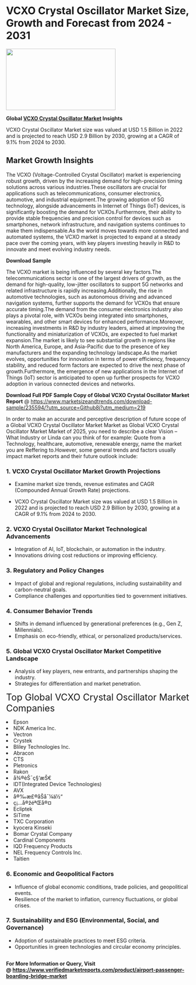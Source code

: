 <H1>VCXO Crystal Oscillator Market Size, Growth and Forecast from 2024 - 2031</H1><img class="aligncenter size-medium wp-image-584254" src="https://thirdeyenews.in/wp-content/uploads/2024/09/Global-Market-Research-300x168.jpeg" alt="" width="300" height="168" /><p><strong>Global&nbsp;<a href="https://www.marketsizeandtrends.com/download-sample/235594/?utm_source=Github8j?utm_medium=219">VCXO Crystal Oscillator Market</a> Insights</strong></p><p>VCXO Crystal Oscillator Market size was valued at USD 1.5 Billion in 2022 and is projected to reach USD 2.9 Billion by 2030, growing at a CAGR of 9.1% from 2024 to 2030.</p><p><h2>Market Growth Insights</h2> <p>The VCXO (Voltage-Controlled Crystal Oscillator) market is experiencing robust growth, driven by the increasing demand for high-precision timing solutions across various industries.These oscillators are crucial for applications such as telecommunications, consumer electronics, automotive, and industrial equipment.The growing adoption of 5G technology, alongside advancements in Internet of Things (IoT) devices, is significantly boosting the demand for VCXOs.Furthermore, their ability to provide stable frequencies and precision control for devices such as smartphones, network infrastructure, and navigation systems continues to make them indispensable.As the world moves towards more connected and automated systems, the VCXO market is projected to expand at a steady pace over the coming years, with key players investing heavily in R&D to innovate and meet evolving industry needs.</p> <p><strong>Download Sample</strong></p> <p>The VCXO market is being influenced by several key factors.The telecommunications sector is one of the largest drivers of growth, as the demand for high-quality, low-jitter oscillators to support 5G networks and related infrastructure is rapidly increasing.Additionally, the rise in automotive technologies, such as autonomous driving and advanced navigation systems, further supports the demand for VCXOs that ensure accurate timing.The demand from the consumer electronics industry also plays a pivotal role, with VCXOs being integrated into smartphones, wearables, and other smart devices for enhanced performance.Moreover, increasing investments in R&D by industry leaders, aimed at improving the functionality and miniaturization of VCXOs, are expected to fuel market expansion.The market is likely to see substantial growth in regions like North America, Europe, and Asia-Pacific due to the presence of key manufacturers and the expanding technology landscape.As the market evolves, opportunities for innovation in terms of power efficiency, frequency stability, and reduced form factors are expected to drive the next phase of growth.Furthermore, the emergence of new applications in the Internet of Things (IoT) sector is anticipated to open up further prospects for VCXO adoption in various connected devices and networks.<p><span class=""><strong>Download Full PDF Sample Copy of Global VCXO Crystal Oscillator Market Report</strong> @ <a href="https://www.marketsizeandtrends.com/download-sample/235594/?utm_source=Github8j?utm_medium=219" target="_blank">https://www.marketsizeandtrends.com/download-sample/235594/?utm_source=Github8j?utm_medium=219</a></span></p><p>In order to make an accurate and perceptive description of future scope of a Global&nbsp;VCXO Crystal Oscillator Market Market as Global&nbsp;VCXO Crystal Oscillator Market Market of 2025, you need to describe a clear Vision &ndash; What Industry or Linda can you think of for example: Quote from a Technology, healthcare, automotive, renewable energy, name the market you are Reffering to.However, some general trends and factors usually impact market reports and their future outlook include:</p><h3>1.&nbsp;<strong>VCXO Crystal Oscillator Market Growth Projections</strong></h3><ul><li>Examine market size trends, revenue estimates and CAGR (Compounded Annual Growth Rate) projections.</li><li><p>VCXO Crystal Oscillator Market size was valued at USD 1.5 Billion in 2022 and is projected to reach USD 2.9 Billion by 2030, growing at a CAGR of 9.1% from 2024 to 2030.</p></li></ul><h3>2.&nbsp;<strong>VCXO Crystal Oscillator Market Technological Advancements</strong></h3><ul><li>Integration of AI, IoT, blockchain, or automation in the industry.</li><li>Innovations driving cost reductions or improving efficiency.</li></ul><h3>3.&nbsp;<strong>Regulatory and Policy Changes</strong></h3><ul><li>Impact of global and regional regulations, including sustainability and carbon-neutral goals.</li><li>Compliance challenges and opportunities tied to government initiatives.</li></ul><h3>4.&nbsp;<strong>Consumer Behavior Trends</strong></h3><ul><li>Shifts in demand influenced by generational preferences (e.g., Gen Z, Millennials).</li><li>Emphasis on eco-friendly, ethical, or personalized products/services.</li></ul><h3>5.&nbsp;<strong>Global VCXO Crystal Oscillator Market Competitive Landscape</strong></h3><ul><li>Analysis of key players, new entrants, and partnerships shaping the industry.</li><li>Strategies for differentiation and market penetration.</li></ul><p data-pm-slice="1 1 []"><span style="color: inherit; font-family: inherit; font-size: 25px;">Top Global VCXO Crystal Oscillator Market Companies</span></p><div class="" data-test-id=""><p><li>Epson</li><li> NDK America Inc.</li><li> Vectron</li><li> Crystek</li><li> Bliley Technologies Inc.</li><li> Abracon</li><li> CTS</li><li> Pletronics</li><li> Rakon</li><li> å¾®èŠ¯ç§‘æŠ€</li><li> IDT(Integrated Device Technologies)</li><li> AVX</li><li> å®‰æ£®åŠå¯¼ä½“</li><li> ç¡…å®žéªŒå®¤</li><li> Ecliptek</li><li> SiTime</li><li> TXC Corporation</li><li> kyocera Kinseki</li><li> Bomar Crystal Company</li><li> Cardinal Components</li><li> IQD Frequency Products</li><li> NEL Frequency Controls Inc.</li><li> Taitien</li></p></div><h3>6.&nbsp;<strong>Economic and Geopolitical Factors</strong></h3><ul><li>Influence of global economic conditions, trade policies, and geopolitical events.</li><li>Resilience of the market to inflation, currency fluctuations, or global crises.</li></ul><h3>7.&nbsp;<strong>Sustainability and ESG (Environmental, Social, and Governance)</strong></h3><ul><li>Adoption of sustainable practices to meet ESG criteria.</li><li>Opportunities in green technologies and circular economy principles.</li></ul><h2><strong style="font-size: 14px;">For More Information or Query, Visit @&nbsp;</strong><a style="background-color: #ffffff; font-size: 14px;" href="https://www.marketsizeandtrends.com/report/vcxo-crystal-oscillator-market/" target="_blank">https://www.verifiedmarketreports.com/product/airport-passenger-boarding-bridge-market</a></h2>